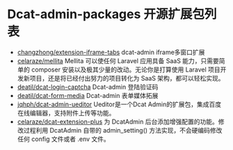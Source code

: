# Dcat-admin-packages 开源扩展包列表

- [changzhong/extension-iframe-tabs](https://github.com/changzhong/extension-iframe-tabs) dcat-admin iframe多窗口扩展
- [celaraze/mellita](https://gitee.com/celaraze/mellita) Mellita 可以使任何 Laravel 应用具备 SaaS 能力，只需要简单的 composer 安装以及极其少量的改动。无论你是打算使用 Laravel 项目开发新项目，还是将已经付出努力的项目转化为 SaaS 架构，都可以轻松实现。
- [deatil/dcat-login-captcha](https://github.com/deatil/dcat-login-captcha) Dcat-admin 登陆验证码
- [deatil/dcat-form-media](https://github.com/deatil/dcat-form-media) Dcat-admin 表单媒体拓展
- [jqhph/dcat-admin-ueditor](https://github.com/jqhph/dcat-admin-ueditor) Ueditor是一个Dcat Admin的扩展包，集成百度在线编辑器，支持附件上传等功能。
- [celaraze/dcat-extension-plus](https://github.com/celaraze/dcat-extension-plus) 为 DcatAdmin 后台添加增强配置的功能。修改过程利用 DcatAdmin 自带的 admin_setting() 方法实现，不会硬编码修改任何 config 文件或者 .env 文件。
